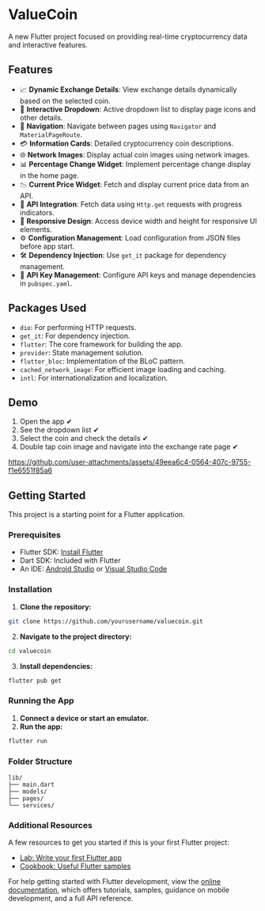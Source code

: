 # ValueCoin

A new Flutter project focused on providing real-time cryptocurrency data and interactive features.

## Features

- 📈 **Dynamic Exchange Details**: View exchange details dynamically based on the selected coin.
- 🔄 **Interactive Dropdown**: Active dropdown list to display page icons and other details.
- 🧭 **Navigation**: Navigate between pages using `Navigator` and `MaterialPageRoute`.
- 💳 **Information Cards**: Detailed cryptocurrency coin descriptions.
- 🌐 **Network Images**: Display actual coin images using network images.
- 📊 **Percentage Change Widget**: Implement percentage change display in the home page.
- 📉 **Current Price Widget**: Fetch and display current price data from an API.
- 🚀 **API Integration**: Fetch data using `Http.get` requests with progress indicators.
- 📱 **Responsive Design**: Access device width and height for responsive UI elements.
- ⚙️ **Configuration Management**: Load configuration from JSON files before app start.
- 🛠️ **Dependency Injection**: Use `get_it` package for dependency management.
- 🔑 **API Key Management**: Configure API keys and manage dependencies in `pubspec.yaml`.

## Packages Used

- `dio`: For performing HTTP requests.
- `get_it`: For dependency injection.
- `flutter`: The core framework for building the app.
- `provider`: State management solution.
- `flutter_bloc`: Implementation of the BLoC pattern.
- `cached_network_image`: For efficient image loading and caching.
- `intl`: For internationalization and localization.

## Demo

1) Open the app ✔
2) See the dropdown list ✔
3) Select the coin and check the details ✔
4) Double tap coin image and navigate into the exchange rate page ✔
   


https://github.com/user-attachments/assets/49eea6c4-0564-407c-9755-f1e6551f85a6

## Getting Started

This project is a starting point for a Flutter application.

### Prerequisites

- Flutter SDK: [Install Flutter](https://flutter.dev/docs/get-started/install)
- Dart SDK: Included with Flutter
- An IDE: [Android Studio](https://developer.android.com/studio) or [Visual Studio Code](https://code.visualstudio.com/)

### Installation

1. **Clone the repository:**
  ```sh
  git clone https://github.com/yourusername/valuecoin.git
  ```
2. **Navigate to the project directory:**
  ```sh
  cd valuecoin
  ```
3. **Install dependencies:**
  ```sh
  flutter pub get
  ```

### Running the App

1. **Connect a device or start an emulator.**
2. **Run the app:**
  ```sh
  flutter run
  ```

### Folder Structure

```plaintext
lib/
├── main.dart
├── models/
├── pages/
└── services/
```

### Additional Resources

A few resources to get you started if this is your first Flutter project:

- [Lab: Write your first Flutter app](https://docs.flutter.dev/get-started/codelab)
- [Cookbook: Useful Flutter samples](https://docs.flutter.dev/cookbook)

For help getting started with Flutter development, view the
[online documentation](https://docs.flutter.dev/), which offers tutorials,
samples, guidance on mobile development, and a full API reference.

